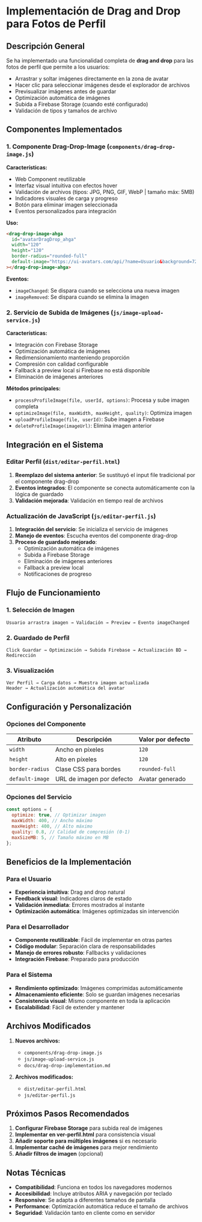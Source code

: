 # Implementación de Drag and Drop para Fotos de Perfil

## Descripción General

Se ha implementado una funcionalidad completa de **drag and drop** para las fotos de perfil que permite a los usuarios:

- Arrastrar y soltar imágenes directamente en la zona de avatar
- Hacer clic para seleccionar imágenes desde el explorador de archivos
- Previsualizar imágenes antes de guardar
- Optimización automática de imágenes
- Subida a Firebase Storage (cuando esté configurado)
- Validación de tipos y tamaños de archivo

## Componentes Implementados

### 1. Componente Drag-Drop-Image (`components/drag-drop-image.js`)

**Características:**

- Web Component reutilizable
- Interfaz visual intuitiva con efectos hover
- Validación de archivos (tipos: JPG, PNG, GIF, WebP | tamaño máx: 5MB)
- Indicadores visuales de carga y progreso
- Botón para eliminar imagen seleccionada
- Eventos personalizados para integración

**Uso:**

```html
<drag-drop-image-ahga
  id="avatarDragDrop_ahga"
  width="120"
  height="120"
  border-radius="rounded-full"
  default-image="https://ui-avatars.com/api/?name=Usuario&background=72b01d&color=fff&size=120"
></drag-drop-image-ahga>
```

**Eventos:**

- `imageChanged`: Se dispara cuando se selecciona una nueva imagen
- `imageRemoved`: Se dispara cuando se elimina la imagen

### 2. Servicio de Subida de Imágenes (`js/image-upload-service.js`)

**Características:**

- Integración con Firebase Storage
- Optimización automática de imágenes
- Redimensionamiento manteniendo proporción
- Compresión con calidad configurable
- Fallback a preview local si Firebase no está disponible
- Eliminación de imágenes anteriores

**Métodos principales:**

- `processProfileImage(file, userId, options)`: Procesa y sube imagen completa
- `optimizeImage(file, maxWidth, maxHeight, quality)`: Optimiza imagen
- `uploadProfileImage(file, userId)`: Sube imagen a Firebase
- `deleteProfileImage(imageUrl)`: Elimina imagen anterior

## Integración en el Sistema

### Editar Perfil (`dist/editar-perfil.html`)

1. **Reemplazo del sistema anterior**: Se sustituyó el input file tradicional por el componente drag-drop
2. **Eventos integrados**: El componente se conecta automáticamente con la lógica de guardado
3. **Validación mejorada**: Validación en tiempo real de archivos

### Actualización de JavaScript (`js/editar-perfil.js`)

1. **Integración del servicio**: Se inicializa el servicio de imágenes
2. **Manejo de eventos**: Escucha eventos del componente drag-drop
3. **Proceso de guardado mejorado**:
   - Optimización automática de imágenes
   - Subida a Firebase Storage
   - Eliminación de imágenes anteriores
   - Fallback a preview local
   - Notificaciones de progreso

## Flujo de Funcionamiento

### 1. Selección de Imagen

```
Usuario arrastra imagen → Validación → Preview → Evento imageChanged
```

### 2. Guardado de Perfil

```
Click Guardar → Optimización → Subida Firebase → Actualización BD → Redirección
```

### 3. Visualización

```
Ver Perfil → Carga datos → Muestra imagen actualizada
Header → Actualización automática del avatar
```

## Configuración y Personalización

### Opciones del Componente

| Atributo        | Descripción               | Valor por defecto |
| --------------- | ------------------------- | ----------------- |
| `width`         | Ancho en píxeles          | `120`             |
| `height`        | Alto en píxeles           | `120`             |
| `border-radius` | Clase CSS para bordes     | `rounded-full`    |
| `default-image` | URL de imagen por defecto | Avatar generado   |

### Opciones del Servicio

```javascript
const options = {
  optimize: true, // Optimizar imagen
  maxWidth: 400, // Ancho máximo
  maxHeight: 400, // Alto máximo
  quality: 0.8, // Calidad de compresión (0-1)
  maxSizeMB: 5, // Tamaño máximo en MB
};
```

## Beneficios de la Implementación

### Para el Usuario

- **Experiencia intuitiva**: Drag and drop natural
- **Feedback visual**: Indicadores claros de estado
- **Validación inmediata**: Errores mostrados al instante
- **Optimización automática**: Imágenes optimizadas sin intervención

### Para el Desarrollador

- **Componente reutilizable**: Fácil de implementar en otras partes
- **Código modular**: Separación clara de responsabilidades
- **Manejo de errores robusto**: Fallbacks y validaciones
- **Integración Firebase**: Preparado para producción

### Para el Sistema

- **Rendimiento optimizado**: Imágenes comprimidas automáticamente
- **Almacenamiento eficiente**: Solo se guardan imágenes necesarias
- **Consistencia visual**: Mismo componente en toda la aplicación
- **Escalabilidad**: Fácil de extender y mantener

## Archivos Modificados

1. **Nuevos archivos:**

   - `components/drag-drop-image.js`
   - `js/image-upload-service.js`
   - `docs/drag-drop-implementation.md`

2. **Archivos modificados:**
   - `dist/editar-perfil.html`
   - `js/editar-perfil.js`

## Próximos Pasos Recomendados

1. **Configurar Firebase Storage** para subida real de imágenes
2. **Implementar en ver-perfil.html** para consistencia visual
3. **Añadir soporte para múltiples imágenes** si es necesario
4. **Implementar caché de imágenes** para mejor rendimiento
5. **Añadir filtros de imagen** (opcional)

## Notas Técnicas

- **Compatibilidad**: Funciona en todos los navegadores modernos
- **Accesibilidad**: Incluye atributos ARIA y navegación por teclado
- **Responsive**: Se adapta a diferentes tamaños de pantalla
- **Performance**: Optimización automática reduce el tamaño de archivos
- **Seguridad**: Validación tanto en cliente como en servidor
